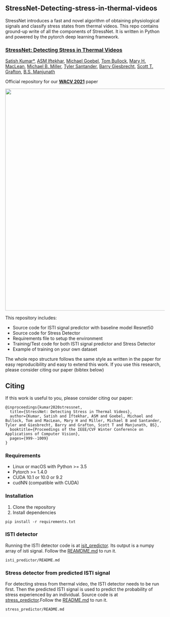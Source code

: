 ## StressNet-Detecting-stress-in-thermal-videos
StressNet introduces a fast and novel algorithm of obtaining physiological signals and classify stress states from thermal videos. This repo contains ground-up write of all the components of StressNet. It is written in Python and powered by the pytorch deep learning framework.

### [**StressNet: Detecting Stress in Thermal Videos**](https://arxiv.org/pdf/2011.09540.pdf)
[Satish Kumar*](https://www.linkedin.com/in/satish-kumar-81912540/), [ASM Iftekhar](https://www.linkedin.com/in/a-s-m-iftekhar-86914b136/), [Michael Goebel](https://www.linkedin.com/in/mike-goebel-6331551bb/), [Tom Bullock](https://www.linkedin.com/in/tomwbullock/), [Mary H. MacLean](https://psych.ucsb.edu/people/researchers/mary-maclean), [Michael B. Miller](https://psych.ucsb.edu/people/michael-miller), [Tyler Santander](https://psych.ucsb.edu/people/researchers/tyler-santander), [Barry Giesbrecht](https://psych.ucsb.edu/people/faculty/barry-giesbrecht), [Scott T. Grafton](https://psych.ucsb.edu/people/faculty/scott-grafton), [B.S. Manjunath](https://vision.ece.ucsb.edu/people/bs-manjunath)

Official repository for our [**WACV 2021**](https://openaccess.thecvf.com/content/WACV2021/html/Kumar_StressNet_Detecting_Stress_in_Thermal_Videos_WACV_2021_paper.html) paper

<img src="figures/overview.gif" width="700">

This repository includes:
* Source code for ISTI signal predictor with baseline model Resnet50
* Source code for Stress Detector
* Requirements file to setup the environment
* Training/Test code for both ISTI signal predictor and Stress Detector
* Example of training on your own dataset

The whole repo structure follows the same style as written in the paper for easy reproducibility and easy to extend this work. If you use this research, please consider citing our paper (bibtex below)

## Citing
If this work is useful to you, please consider citing our paper:
```
@inproceedings{kumar2020stressnet,
  title={StressNet: Detecting Stress in Thermal Videos},
  author={Kumar, Satish and Iftekhar, ASM and Goebel, Michael and Bullock, Tom and MacLean, Mary H and Miller, Michael B and Santander, Tyler and Giesbrecht, Barry and Grafton, Scott T and Manjunath, BS},
  booktitle={Proceedings of the IEEE/CVF Winter Conference on Applications of Computer Vision},
  pages={999--1009}
}
```

### Requirements
- Linux or macOS with Python >= 3.5
- Pytorch >= 1.4.0
- CUDA 10.1 or 10.0 or 9.2
- cudNN (compatible with CUDA)

### Installation
1. Clone the repository
2. Install dependencies
```
pip install -r requirements.txt
```
### ISTI detector
Running the ISTI detector code is at [isit_predictor](https://github.com/UCSB-VRL/StressNet-Detecting-stress-from-thermal-videos/tree/main/isti_predictor). Its output is a numpy array of isti signal. Follow the [REAMDME.md](https://github.com/UCSB-VRL/StressNet-Detecting-stress-from-thermal-videos/blob/main/isti_predictor/README.md) to run it.
```
isti_predictor/README.md
```

### Stress detector from predicted ISTI signal
For detecting stress from thermal video, the ISTI detector needs to be run first. Then the predicted ISTI signal is used to predict the probability of stress experienced by an individual. Source code is at [stress_predictor](https://github.com/UCSB-VRL/StressNet-Detecting-stress-from-thermal-videos/tree/main/stress_predictor).Follow the [README.md](https://github.com/UCSB-VRL/StressNet-Detecting-stress-from-thermal-videos/blob/main/stress_predictor/README.md) to run it.
```
stress_predictor/README.md
```
